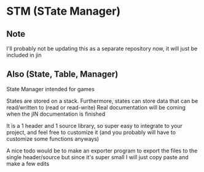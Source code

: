 # STM (STate Manager)

## Note
I'll probably not be updating this as a separate repository now, it will just be included in jin

## Also (State, Table, Manager)
State Manager intended for games

States are stored on a stack.
Furthermore, states can store data that can be read/written to (read or read-write)
Real documentation will be coming when the jIN documentation is finished

It is a 1 header and 1 source library, so super easy to integrate to your project, and feel
free to customize it (and you probably will have to customize some functions anyways)

A nice todo would be to make an exporter program to export the files to the single header/source
but since it's super small I will just copy paste and make a few edits
